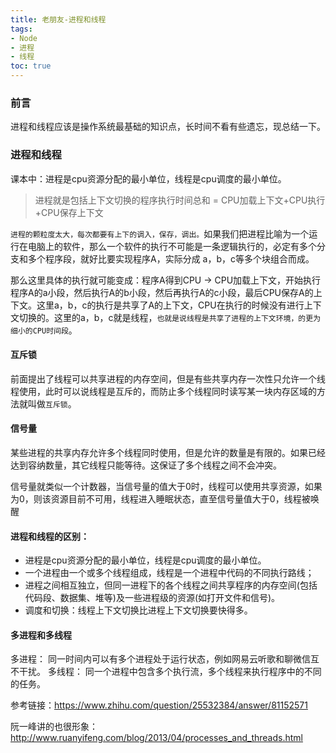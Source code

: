 ```yaml
---
title: 老朋友-进程和线程
tags: 
- Node
- 进程
- 线程
toc: true
---
```

### 前言
  进程和线程应该是操作系统最基础的知识点，长时间不看有些遗忘，现总结一下。

### 进程和线程

课本中：进程是cpu资源分配的最小单位，线程是cpu调度的最小单位。

> 进程就是包括上下文切换的程序执行时间总和 = CPU加载上下文+CPU执行+CPU保存上下文

`进程的颗粒度太大，每次都要有上下的调入，保存，调出。`如果我们把进程比喻为一个运行在电脑上的软件，那么一个软件的执行不可能是一条逻辑执行的，必定有多个分支和多个程序段，就好比要实现程序A，实际分成 a，b，c等多个块组合而成。

那么这里具体的执行就可能变成：程序A得到CPU -> CPU加载上下文，开始执行程序A的a小段，然后执行A的b小段，然后再执行A的c小段，最后CPU保存A的上下文。这里a，b，c的执行是共享了A的上下文，CPU在执行的时候没有进行上下文切换的。这里的a，b，c就是线程，`也就是说线程是共享了进程的上下文环境，的更为细小的CPU时间段`。

<!--more-->
#### 互斥锁
  前面提出了线程可以共享进程的内存空间，但是有些共享内存一次性只允许一个线程使用，此时可以说线程是互斥的，而防止多个线程同时读写某一块内存区域的方法就叫做`互斥锁`。
#### 信号量
  某些进程的共享内存允许多个线程同时使用，但是允许的数量是有限的。如果已经达到容纳数量，其它线程只能等待。这保证了多个线程之间不会冲突。

  信号量就类似一个计数器，当信号量的值大于0时，线程可以使用共享资源，如果为0，则该资源目前不可用，线程进入睡眠状态，直至信号量值大于0，线程被唤醒

#### 进程和线程的区别：
- 进程是cpu资源分配的最小单位，线程是cpu调度的最小单位。
- 一个进程由一个或多个线程组成，线程是一个进程中代码的不同执行路线；
- 进程之间相互独立，但同一进程下的各个线程之间共享程序的内存空间(包括代码段、数据集、堆等)及一些进程级的资源(如打开文件和信号)。
- 调度和切换：线程上下文切换比进程上下文切换要快得多。

#### 多进程和多线程
多进程： 同一时间内可以有多个进程处于运行状态，例如网易云听歌和聊微信互不干扰。
多线程： 同一个进程中包含多个执行流，多个线程来执行程序中的不同的任务。

参考链接：https://www.zhihu.com/question/25532384/answer/81152571

阮一峰讲的也很形象：http://www.ruanyifeng.com/blog/2013/04/processes_and_threads.html

